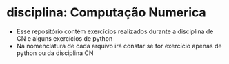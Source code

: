 # disciplina: Computação Numerica
- Esse repositório contém exercícios realizados durante a disciplina de CN e alguns exercícios de python
- Na nomenclatura de cada arquivo irá constar se for exercício apenas de python ou da disciplina CN
